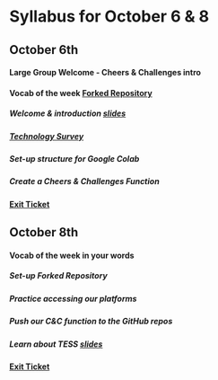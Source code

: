 # Syllabus for October 6 & 8


## October 6th
#### Large Group Welcome - Cheers & Challenges intro
#### Vocab of the week [Forked Repository](https://guides.github.com/activities/forking/)
##### Welcome & introduction [slides](https://docs.google.com/presentation/d/1HpVDqOzgoeeHYKegwa3d1GZVaSOUOiJtEJf31BC8jAw/edit?usp=sharing)
##### [Technology Survey](https://forms.gle/mRW6EnpapfhVnuHv8)
##### Set-up structure for Google Colab 
##### Create a Cheers & Challenges Function
#### [Exit Ticket](https://docs.google.com/forms/d/e/1FAIpQLSfhexyVY226Fo7eyEtHve_MwAFkbjSh_eVrbftjhPyLBquDqQ/viewform?usp=sf_link)



## October 8th
#### Vocab of the week in your words 
##### Set-up Forked Repository
##### Practice accessing our platforms
##### Push our C&C function to the GitHub repos
##### Learn about TESS [slides](https://docs.google.com/presentation/d/1dk_qYQHTaDcJEvmxUe359pyk8SJ34IfWW-8ZgKxolfE/edit?usp=sharing)
#### [Exit Ticket](https://docs.google.com/forms/d/e/1FAIpQLSfhexyVY226Fo7eyEtHve_MwAFkbjSh_eVrbftjhPyLBquDqQ/viewform?usp=sf_link)
